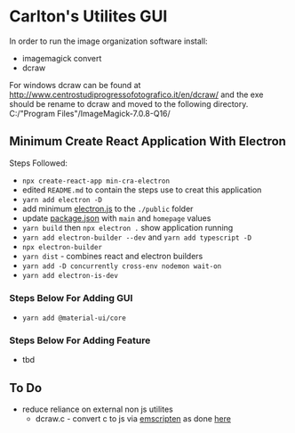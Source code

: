 # Carlton's Utilites GUI

In order to run the image organization software install:

- imagemagick convert
- dcraw

For windows dcraw can be found at
http://www.centrostudiprogressofotografico.it/en/dcraw/
and the exe should be rename to dcraw and moved to the following directory.
C:/"Program Files"/ImageMagick-7.0.8-Q16/

## Minimum Create React Application With Electron

Steps Followed:

- `npx create-react-app min-cra-electron`
- edited `README.md` to contain the steps use to creat this application
- `yarn add electron -D`
- add minimum [electron.js](./public/electron.js) to the `./public` folder
- update [package.json](./package.json) with `main` and `homepage` values
- `yarn build` then `npx electron .` show application running
- `yarn add electron-builder --dev` and `yarn add typescript -D`
- `npx electron-builder`
- `yarn dist` - combines react and electron builders
- `yarn add -D concurrently cross-env nodemon wait-on`
- `yarn add electron-is-dev`

### Steps Below For Adding GUI

- `yarn add @material-ui/core`

### Steps Below For Adding Feature

- tbd

## To Do

- reduce reliance on external non js utilites
  - dcraw.c - convert c to js via [emscripten](https://emscripten.org/) as done
    [here](https://github.com/carltonwin8/dcraw.js)
